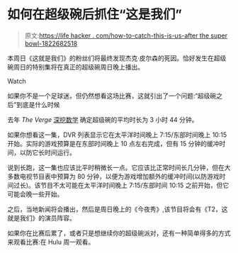 # 如何在超级碗后抓住“这是我们”

> 原文:[https://life hacker . com/how-to-catch-this-is-us-after the super bowl-1822682518](https://lifehacker.com/how-to-catch-this-is-us-after-the-super-bowl-1822682518)

本周日《这就是我们》的粉丝们将最终发现杰克·皮尔森的死因。恰好发生在超级碗周日的特别集将在真正的超级碗周日晚上播出。

Watch

如果你不是一个足球迷，但仍然想看这场比赛，这就引出了一个问题:“超级碗之后”到底是什么时候

去年 *The Verge* [深挖数学](https://www.theverge.com/2017/2/4/14403598/how-long-is-the-super-bowl) 确定超级碗的平均时长为 3 小时 44 分钟。

如果你想看这一集，DVR 列表显示它在太平洋时间晚上 7:15/东部时间晚上 10:15 开始。实际的游戏预算是在东部时间晚上 10 点左右完成，但有 15 分钟的缓冲时间，以防它长时间运行。

说到长跑，这一集也应该比平时稍微长一点。它应该比正常时间长几分钟，但在大多数电视节目表中预算为 80 分钟，以便为游戏增加额外的缓冲时间(以防游戏时间过长)。该节目不太可能在太平洋时间晚上 7:15/东部时间 10:15 之前开始，但它可能会晚一些开始。

之后，当地新闻将会播出，然后是周日晚上的《今夜秀》,该节目将会有《T2，这就是我们》的演员阵容。

如果你在比赛后累了，或者只是想继续你的超级碗派对，还有一种简单得多的方式来观看比赛:在 Hulu 周一观看。